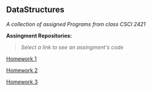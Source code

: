## DataStructures

*A collection of assigned Programs from class CSCI 2421*

**Assingment Repositories:** 
>*Select a link to see an assingment's code* 

[Homework 1](https://github.com/ndore444/DataStructures/tree/HW1/DoreNHW1)

[Homework 2](https://github.com/ndore444/DataStructures/tree/HW2?files=1)

[Homework 3](https://github.com/ndore444/DataStructures/tree/HW3/DoreNHW3/DoreNHW3)
